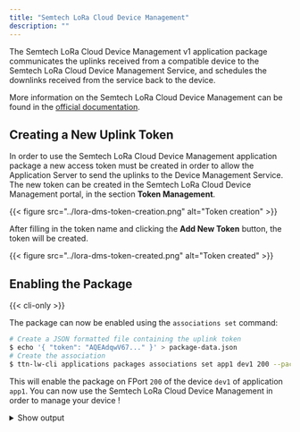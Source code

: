 ```yaml
---
title: "Semtech LoRa Cloud Device Management"
description: ""
---
```


The Semtech LoRa Cloud Device Management v1 application package communicates the uplinks received from a compatible device to the Semtech LoRa Cloud Device Management Service, and schedules the downlinks received from the service back to the device.

More information on the Semtech LoRa Cloud Device Management can be found in the [official documentation](https://www.loracloud.com/documentation/device_management?url=overview.html).

## Creating a New Uplink Token

In order to use the Semtech LoRa Cloud Device Management application package a new access token must be created in order to allow the Application Server to send the uplinks to the Device Management Service. The new token can be created in the Semtech LoRa Cloud Device Management portal, in the section **Token Management**.

{{< figure src="../lora-dms-token-creation.png" alt="Token creation" >}}

After filling in the token name and clicking the **Add New Token** button, the token will be created.

{{< figure src="../lora-dms-token-created.png" alt="Token created" >}}

## Enabling the Package

{{< cli-only >}}

The package can now be enabled using the `associations set` command:

```bash
# Create a JSON formatted file containing the uplink token
$ echo '{ "token": "AQEAdqwV67..." }' > package-data.json
# Create the association
$ ttn-lw-cli applications packages associations set app1 dev1 200 --package-name lora-cloud-device-management-v1 --data-local-file package-data.json
```

This will enable the package on FPort `200` of the device `dev1` of application `app1`. You can now use the Semtech LoRa Cloud Device Management in order to manage your device !

<details><summary>Show output</summary>
```json
{
  "ids": {
    "end_device_ids": {
      "device_id": "dev1",
      "application_ids": {
        "application_id": "app1"
      }
    },
    "f_port": 200
  },
  "created_at": "2019-12-18T10:35:15.565807113Z",
  "updated_at": "2019-12-18T22:06:21.693359719Z",
  "package_name": "lora-cloud-device-management-v1",
  "data": {
      "token": "AQEAdqwV67..."
    }
}
```
</details>
